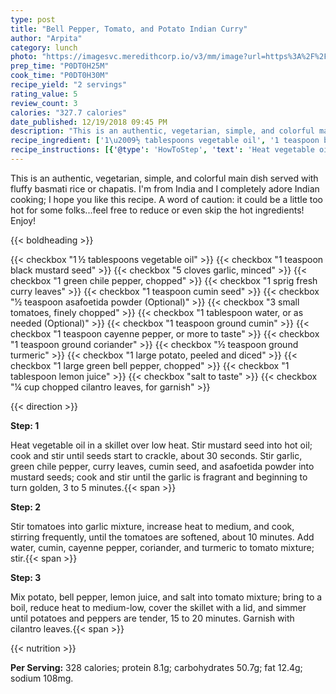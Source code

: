```yaml
---
type: post
title: "Bell Pepper, Tomato, and Potato Indian Curry"
author: "Arpita"
category: lunch
photo: "https://imagesvc.meredithcorp.io/v3/mm/image?url=https%3A%2F%2Fimages.media-allrecipes.com%2Fuserphotos%2F5526156.jpg"
prep_time: "P0DT0H25M"
cook_time: "P0DT0H30M"
recipe_yield: "2 servings"
rating_value: 5
review_count: 3
calories: "327.7 calories"
date_published: 12/19/2018 09:45 PM
description: "This is an authentic, vegetarian, simple, and colorful main dish served with fluffy basmati rice or chapatis. I'm from India and I completely adore Indian cooking; I hope you like this recipe. A word of caution: it could be a little too hot for some folks...feel free to reduce or even skip the hot ingredients! Enjoy!"
recipe_ingredient: ['1\u2009½ tablespoons vegetable oil', '1 teaspoon black mustard seed', '5 cloves garlic, minced', '1 green chile pepper, chopped', '1 sprig fresh curry leaves', '1 teaspoon cumin seed', '½ teaspoon asafoetida powder', '3 small tomatoes, finely chopped', '1 tablespoon water, or as needed', '1 teaspoon ground cumin', '1 teaspoon cayenne pepper, or more to taste', '1 teaspoon ground coriander', '½ teaspoon ground turmeric', '1 large potato, peeled and diced', '1 large green bell pepper, chopped', '1 tablespoon lemon juice', 'salt to taste', '¼ cup chopped cilantro leaves, for garnish']
recipe_instructions: [{'@type': 'HowToStep', 'text': 'Heat vegetable oil in a skillet over low heat. Stir mustard seed into hot oil; cook and stir until seeds start to crackle, about 30 seconds. Stir garlic, green chile pepper, curry leaves, cumin seed, and asafoetida powder into mustard seeds; cook and stir until the garlic is fragrant and beginning to turn golden, 3 to 5 minutes.\n'}, {'@type': 'HowToStep', 'text': 'Stir tomatoes into garlic mixture, increase heat to medium, and cook, stirring frequently, until the tomatoes are softened, about 10 minutes. Add water, cumin, cayenne pepper, coriander, and turmeric to tomato mixture; stir.\n'}, {'@type': 'HowToStep', 'text': 'Mix potato, bell pepper, lemon juice, and salt into tomato mixture; bring to a boil, reduce heat to medium-low, cover the skillet with a lid, and simmer until potatoes and peppers are tender, 15 to 20 minutes. Garnish with cilantro leaves.\n'}]
---
```


This is an authentic, vegetarian, simple, and colorful main dish served with fluffy basmati rice or chapatis. I'm from India and I completely adore Indian cooking; I hope you like this recipe. A word of caution: it could be a little too hot for some folks...feel free to reduce or even skip the hot ingredients! Enjoy! 

{{< boldheading >}}

{{< checkbox "1 ½ tablespoons vegetable oil" >}}
{{< checkbox "1 teaspoon black mustard seed" >}}
{{< checkbox "5 cloves garlic, minced" >}}
{{< checkbox "1  green chile pepper, chopped" >}}
{{< checkbox "1 sprig fresh curry leaves" >}}
{{< checkbox "1 teaspoon cumin seed" >}}
{{< checkbox "½ teaspoon asafoetida powder  (Optional)" >}}
{{< checkbox "3 small tomatoes, finely chopped" >}}
{{< checkbox "1 tablespoon water, or as needed  (Optional)" >}}
{{< checkbox "1 teaspoon ground cumin" >}}
{{< checkbox "1 teaspoon cayenne pepper, or more to taste" >}}
{{< checkbox "1 teaspoon ground coriander" >}}
{{< checkbox "½ teaspoon ground turmeric" >}}
{{< checkbox "1 large potato, peeled and diced" >}}
{{< checkbox "1 large green bell pepper, chopped" >}}
{{< checkbox "1 tablespoon lemon juice" >}}
{{< checkbox "salt to taste" >}}
{{< checkbox "¼ cup chopped cilantro leaves, for garnish" >}}


{{< direction >}}

**Step: 1**

Heat vegetable oil in a skillet over low heat. Stir mustard seed into hot oil; cook and stir until seeds start to crackle, about 30 seconds. Stir garlic, green chile pepper, curry leaves, cumin seed, and asafoetida powder into mustard seeds; cook and stir until the garlic is fragrant and beginning to turn golden, 3 to 5 minutes.{{< span >}}

**Step: 2**

Stir tomatoes into garlic mixture, increase heat to medium, and cook, stirring frequently, until the tomatoes are softened, about 10 minutes. Add water, cumin, cayenne pepper, coriander, and turmeric to tomato mixture; stir.{{< span >}}

**Step: 3**

Mix potato, bell pepper, lemon juice, and salt into tomato mixture; bring to a boil, reduce heat to medium-low, cover the skillet with a lid, and simmer until potatoes and peppers are tender, 15 to 20 minutes. Garnish with cilantro leaves.{{< span >}}

{{< nutrition >}}

**Per Serving:** 328 calories; protein 8.1g; carbohydrates 50.7g; fat 12.4g; sodium 108mg.